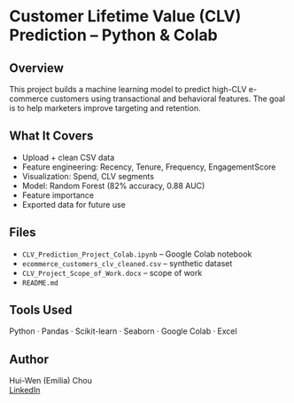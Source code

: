# Customer Lifetime Value (CLV) Prediction – Python & Colab

## Overview
This project builds a machine learning model to predict high-CLV e-commerce customers using transactional and behavioral features. The goal is to help marketers improve targeting and retention.

## What It Covers
- Upload + clean CSV data
- Feature engineering: Recency, Tenure, Frequency, EngagementScore
- Visualization: Spend, CLV segments
- Model: Random Forest (82% accuracy, 0.88 AUC)
- Feature importance
- Exported data for future use

## Files
- `CLV_Prediction_Project_Colab.ipynb` – Google Colab notebook
- `ecommerce_customers_clv_cleaned.csv` – synthetic dataset
- `CLV_Project_Scope_of_Work.docx` – scope of work
- `README.md`

## Tools Used
Python · Pandas · Scikit-learn · Seaborn · Google Colab · Excel

## Author
Hui-Wen (Emilia) Chou  
[LinkedIn](https://www.linkedin.com/in/emilia-chou-b2a042304)
